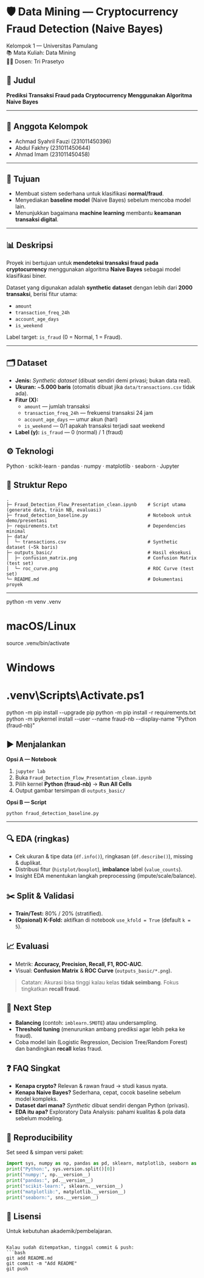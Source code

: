 # 🛡️ Data Mining — Cryptocurrency Fraud Detection (Naive Bayes)

Kelompok 1 — Universitas Pamulang  
📚 Mata Kuliah: Data Mining  
👨‍🏫 Dosen: Tri Prasetyo

## 📌 Judul

**Prediksi Transaksi Fraud pada Cryptocurrency Menggunakan Algoritma Naive Bayes**

---

## 👥 Anggota Kelompok

- Achmad Syahril Fauzi (231011450396)
- Abdul Fakhry (231011450644)
- Ahmad Imam (231011450458)

---

## 🎯 Tujuan

- Membuat sistem sederhana untuk klasifikasi **normal/fraud**.
- Menyediakan **baseline model** (Naive Bayes) sebelum mencoba model lain.
- Menunjukkan bagaimana **machine learning** membantu **keamanan transaksi digital**.

---

## 📊 Deskripsi

Proyek ini bertujuan untuk **mendeteksi transaksi fraud pada cryptocurrency** menggunakan algoritma **Naive Bayes** sebagai model klasifikasi biner.

Dataset yang digunakan adalah **synthetic dataset** dengan lebih dari **2000 transaksi**, berisi fitur utama:

- `amount`
- `transaction_freq_24h`
- `account_age_days`
- `is_weekend`

Label target: `is_fraud` (0 = Normal, 1 = Fraud).

---


## 🗂️ Dataset

- **Jenis:** _Synthetic dataset_ (dibuat sendiri demi privasi; bukan data real).
- **Ukuran:** ~**5.000 baris** (otomatis dibuat jika `data/transactions.csv` tidak ada).
- **Fitur (X):**
  - `amount` — jumlah transaksi
  - `transaction_freq_24h` — frekuensi transaksi 24 jam
  - `account_age_days` — umur akun (hari)
  - `is_weekend` — 0/1 apakah transaksi terjadi saat weekend
- **Label (y):** `is_fraud` — 0 (normal) / 1 (fraud)

## ⚙️ Teknologi

Python · scikit-learn · pandas · numpy · matplotlib · seaborn · Jupyter

## 📁 Struktur Repo

```text
.
├─ Fraud_Detection_Flow_Presentation_clean.ipynb    # Script utama (generate data, train NB, evaluasi)
├─ fraud_detection_baseline.py                      # Notebook untuk demo/presentasi
├─ requirements.txt                                 # Dependencies minimal
├─ data/
│  └─ transactions.csv                              # Synthetic dataset (~5k baris)
├─ outputs_basic/                                   # Hasil eksekusi
│  ├─ confusion_matrix.png                          # Confusion Matrix (test set)
│  └─ roc_curve.png                                 # ROC Curve (test set)
└─ README.md                                        # Dokumentasi proyek
```

---

python -m venv .venv
# macOS/Linux
source .venv/bin/activate
# Windows
# .venv\Scripts\Activate.ps1

python -m pip install --upgrade pip
python -m pip install -r requirements.txt
python -m ipykernel install --user --name fraud-nb --display-name "Python (fraud-nb)"


## ▶️ Menjalankan

**Opsi A — Notebook**

1. `jupyter lab`
2. Buka `Fraud_Detection_Flow_Presentation_clean.ipynb`
3. Pilih kernel **Python (fraud-nb)** → **Run All Cells**
4. Output gambar tersimpan di `outputs_basic/`

**Opsi B — Script**

```bash
python fraud_detection_baseline.py
```

---

## 🔍 EDA (ringkas)

- Cek ukuran & tipe data (`df.info()`), ringkasan (`df.describe()`), missing & duplikat.
- Distribusi fitur (`histplot/boxplot`), **imbalance** label (`value_counts`).
- Insight EDA menentukan langkah preprocessing (impute/scale/balance).

## ✂️ Split & Validasi

- **Train/Test:** 80% / 20% (stratified).
- **(Opsional) K-Fold:** aktifkan di notebook `use_kfold = True` (default `k = 5`).

## 📈 Evaluasi

- Metrik: **Accuracy, Precision, Recall, F1, ROC-AUC**.
- Visual: **Confusion Matrix** & **ROC Curve** (`outputs_basic/*.png`).

> Catatan: Akurasi bisa tinggi kalau kelas **tidak seimbang**. Fokus tingkatkan **recall fraud**.

## 🚀 Next Step

- **Balancing** (contoh: `imblearn.SMOTE`) atau undersampling.
- **Threshold tuning** (menurunkan ambang prediksi agar lebih peka ke fraud).
- Coba model lain (Logistic Regression, Decision Tree/Random Forest) dan bandingkan **recall** kelas fraud.

## ❓ FAQ Singkat

- **Kenapa crypto?** Relevan & rawan fraud → studi kasus nyata.
- **Kenapa Naive Bayes?** Sederhana, cepat, cocok baseline sebelum model kompleks.
- **Dataset dari mana?** _Synthetic_ dibuat sendiri dengan Python (privasi).
- **EDA itu apa?** Exploratory Data Analysis: pahami kualitas & pola data sebelum modeling.

## 🔁 Reproducibility

Set seed & simpan versi paket:

```python
import sys, numpy as np, pandas as pd, sklearn, matplotlib, seaborn as sns
print("Python:", sys.version.split()[0])
print("numpy:", np.__version__)
print("pandas:", pd.__version__)
print("scikit-learn:", sklearn.__version__)
print("matplotlib:", matplotlib.__version__)
print("seaborn:", sns.__version__)
```

## 📝 Lisensi

Untuk kebutuhan akademik/pembelajaran.

````

Kalau sudah ditempatkan, tinggal commit & push:
```bash
git add README.md
git commit -m "Add README"
git push
````
